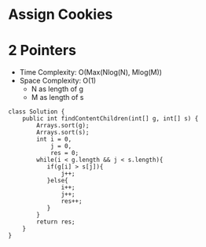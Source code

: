 # Assign Cookies
# 2 Pointers
* Time Complexity: O(Max(Nlog(N), Mlog(M))
* Space Complexity: O(1)
	* N as length of g
	* M as length of s
```
class Solution {
    public int findContentChildren(int[] g, int[] s) {
        Arrays.sort(g);
        Arrays.sort(s);
        int i = 0, 
            j = 0, 
            res = 0;
        while(i < g.length && j < s.length){
           if(g[i] > s[j]){
               j++;
           }else{
               i++;
               j++;
               res++;
           }
        }
        return res;
    }
}
```